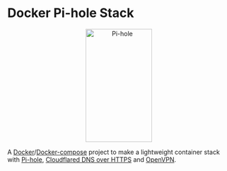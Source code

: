 # Docker Pi-hole Stack

<p align="center">
<a href="https://pi-hole.net"><img src="https://pi-hole.github.io/graphics/Vortex/Vortex_with_text.png" width="150" height="255" alt="Pi-hole"></a><br/>
</p>

A [Docker](https://www.docker.com/what-docker)/[Docker-compose](https://docs.docker.com/compose/install/) project to make a lightweight container stack with [Pi-hole](https://pi-hole.net), [Cloudflared DNS over HTTPS](https://developers.cloudflare.com/1.1.1.1/dns-over-https/) and [OpenVPN](https://openvpn.net).
